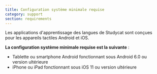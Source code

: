 ```yaml
---
title: Configuration système minimale requise
category: support 
section: requirements
---
```

Les applications d'apprentissage des langues de Studycat sont conçues pour les appareils tactiles Android et iOS.



**La configuration système minimale requise est la suivante** :

* Tablette ou smartphone Android fonctionnant sous Android 6.0 ou version ultérieure
* iPhone ou iPad fonctionnant sous iOS 11 ou version ultérieure